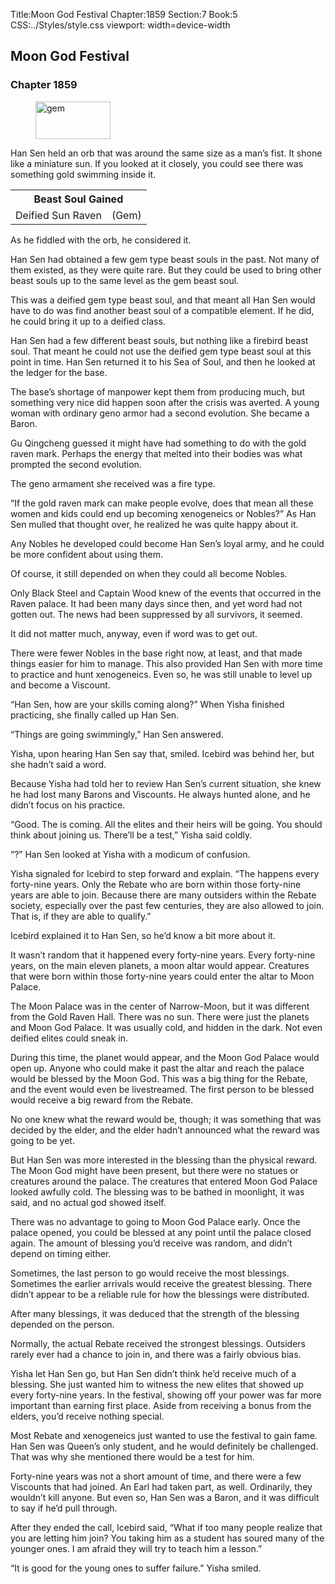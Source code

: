 Title:Moon God Festival 
Chapter:1859 
Section:7 
Book:5 
CSS:../Styles/style.css 
viewport: width=device-width
  
## Moon God Festival
### Chapter 1859 
<figure>
	<img src="../Images/gem.gif" alt="gem" id="gem" width="120" height="60" />
</figure>
  

  
  Han Sen held an orb that was around the same size as a man’s fist. It shone like a miniature sun. If you looked at it closely, you could see there was something gold swimming inside it.

<div class="tables">
	<table class="beast">
		<tr>
			<th colspan="2">Beast Soul Gained</th>
		</tr><tr>
			<td>Deified Sun Raven</td>
			<td>(Gem)</td>
		</tr>
	</table>
	<!-- Deified Beast Soul: Sun Raven (Gem Type) -->
</div> 

As he fiddled with the orb, he considered it.

Han Sen had obtained a few gem type beast souls in the past. Not many of them existed, as they were quite rare. But they could be used to bring other beast souls up to the same level as the gem beast soul.

This was a deified gem type beast soul, and that meant all Han Sen would have to do was find another beast soul of a compatible element. If he did, he could bring it up to a deified class.

Han Sen had a few different beast souls, but nothing like a firebird beast soul. That meant he could not use the deified gem type beast soul at this point in time. Han Sen returned it to his Sea of Soul, and then he looked at the ledger for the base.

The base’s shortage of manpower kept them from producing much, but something very nice did happen soon after the crisis was averted. A young woman with ordinary geno armor had a second evolution. She became a Baron.

Gu Qingcheng guessed it might have had something to do with the gold raven mark. Perhaps the energy that melted into their bodies was what prompted the second evolution.

The geno armament she received was a fire type.

“If the gold raven mark can make people evolve, does that mean all these women and kids could end up becoming xenogeneics or Nobles?” As Han Sen mulled that thought over, he realized he was quite happy about it.

Any Nobles he developed could become Han Sen’s loyal army, and he could be more confident about using them.

Of course, it still depended on when they could all become Nobles.

Only Black Steel and Captain Wood knew of the events that occurred in the Raven palace. It had been many days since then, and yet word had not gotten out. The news had been suppressed by all survivors, it seemed.

It did not matter much, anyway, even if word was to get out.

There were fewer Nobles in the base right now, at least, and that made things easier for him to manage. This also provided Han Sen with more time to practice and hunt xenogeneics. Even so, he was still unable to level up and become a Viscount.

“Han Sen, how are your skills coming along?” When Yisha finished practicing, she finally called up Han Sen.

“Things are going swimmingly,” Han Sen answered.

Yisha, upon hearing Han Sen say that, smiled. Icebird was behind her, but she hadn’t said a word.

Because Yisha had told her to review Han Sen’s current situation, she knew he had lost many Barons and Viscounts. He always hunted alone, and he didn’t focus on his practice.

“Good. The  is coming. All the elites and their heirs will be going. You should think about joining us. There’ll be a test,” Yisha said coldly.

“?” Han Sen looked at Yisha with a modicum of confusion.

Yisha signaled for Icebird to step forward and explain. “The  happens every forty-nine years. Only the Rebate who are born within those forty-nine years are able to join. Because there are many outsiders within the Rebate society, especially over the past few centuries, they are also allowed to join. That is, if they are able to qualify.”

Icebird explained it to Han Sen, so he’d know a bit more about it.

It wasn’t random that it happened every forty-nine years. Every forty-nine years, on the main eleven planets, a moon altar would appear. Creatures that were born within those forty-nine years could enter the altar to Moon Palace.

The Moon Palace was in the center of Narrow-Moon, but it was different from the Gold Raven Hall. There was no sun. There were just the planets and Moon God Palace. It was usually cold, and hidden in the dark. Not even deified elites could sneak in.

During this time, the planet would appear, and the Moon God Palace would open up. Anyone who could make it past the altar and reach the palace would be blessed by the Moon God. This was a big thing for the Rebate, and the event would even be livestreamed. The first person to be blessed would receive a big reward from the Rebate.

No one knew what the reward would be, though; it was something that was decided by the elder, and the elder hadn’t announced what the reward was going to be yet.

But Han Sen was more interested in the blessing than the physical reward. The Moon God might have been present, but there were no statues or creatures around the palace. The creatures that entered Moon God Palace looked awfully cold. The blessing was to be bathed in moonlight, it was said, and no actual god showed itself.

There was no advantage to going to Moon God Palace early. Once the palace opened, you could be blessed at any point until the palace closed again. The amount of blessing you’d receive was random, and didn’t depend on timing either.

Sometimes, the last person to go would receive the most blessings. Sometimes the earlier arrivals would receive the greatest blessing. There didn’t appear to be a reliable rule for how the blessings were distributed.

After many blessings, it was deduced that the strength of the blessing depended on the person.

Normally, the actual Rebate received the strongest blessings. Outsiders rarely ever had a chance to join in, and there was a fairly obvious bias.

Yisha let Han Sen go, but Han Sen didn’t think he’d receive much of a blessing. She just wanted him to witness the new elites that showed up every forty-nine years. In the festival, showing off your power was far more important than earning first place. Aside from receiving a bonus from the elders, you’d receive nothing special.

Most Rebate and xenogeneics just wanted to use the festival to gain fame. Han Sen was Queen’s only student, and he would definitely be challenged. That was why she mentioned there would be a test for him.

Forty-nine years was not a short amount of time, and there were a few Viscounts that had joined. An Earl had taken part, as well. Ordinarily, they wouldn’t kill anyone. But even so, Han Sen was a Baron, and it was difficult to say if he’d pull through.

After they ended the call, Icebird said, “What if too many people realize that you are letting him join? You taking him as a student has soured many of the younger ones. I am afraid they will try to teach him a lesson.”

“It is good for the young ones to suffer failure.” Yisha smiled.
